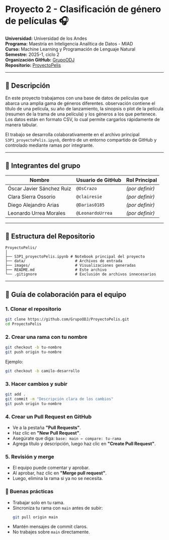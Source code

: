 # Proyecto 2 - Clasificación de género de películas 🎧

**Universidad:** Universidad de los Andes  
**Programa:** Maestría en Inteligencia Analítica de Datos - MIAD  
**Curso:** Machine Learning y Programación de Lenguaje Natural  
**Semestre:** 2025-1, ciclo 2  
**Organización GitHub:** [GrupoODJ](https://github.com/GrupoODJ)  
**Repositorio:** [ProyectoPelis](https://github.com/GrupoODJ/ProyectoPelis)

---

## 🎯 Descripción

En este proyecto trabajamos con una base de datos de películas que abarca una amplia gama de géneros diferentes. observación contiene el título de una película, su año de lanzamiento, la sinopsis o plot de la película (resumen de la trama de una película) y los géneros a los que pertenece. Los datos están en formato CSV, lo cual permite cargarlos rápidamente de manera tabular.

El trabajo se desarrolla colaborativamente en el archivo principal `S3P1_proyectoPelis.ipynb`, dentro de un entorno compartido de GitHub y controlado mediante ramas por integrante.

---

## 👥 Integrantes del grupo

| Nombre                      | Usuario de GitHub       | Rol Principal   |
|----------------------------|--------------------------|-----------------|
| Óscar Javier Sánchez Ruiz  | `@OsCrazo`               | _(por definir)_ |
| Clara Sierra Ossorio       | `@clairesie`             | _(por definir)_ |
| Diego Alejandro Arias      | `@Darias0185`            | _(por definir)_ |
| Leonardo Urrea Morales     | `@LeonardoUrrea`         | _(por definir)_ |

---

## 📁 Estructura del Repositorio

```
ProyectoPelis/
│
├── S3P1_proyectoPelis.ipynb # Notebook principal del proyecto
├── data/                      # Archivos de entrada
├── images/                    # Visualizaciones generadas
├── README.md                  # Este archivo
└── .gitignore                 # Exclusión de archivos innecesarios
```
---

## 🤝 Guía de colaboración para el equipo

### 1. Clonar el repositorio

```bash
git clone https://github.com/GrupoODJ/ProyectoPelis.git
cd ProyectoPelis
```

### 2. Crear una rama con tu nombre

```bash
git checkout -b tu-nombre
git push origin tu-nombre
```

Ejemplo:
```bash
git checkout -b camilo-desarrollo
```

### 3. Hacer cambios y subir

```bash
git add .
git commit -m "Descripción clara de los cambios"
git push origin tu-nombre
```

### 4. Crear un Pull Request en GitHub

- Ve a la pestaña **"Pull Requests"**.
- Haz clic en **"New Pull Request"**.
- Asegúrate que diga: `base: main ← compare: tu-rama`
- Agrega título y descripción, luego haz clic en **"Create Pull Request"**.

### 5. Revisión y merge

- El equipo puede comentar y aprobar.
- Al aprobar, haz clic en **"Merge pull request"**.
- Luego, elimina la rama si ya no se necesita.

### 🧠 Buenas prácticas

- Trabajar solo en tu rama.
- Sincroniza tu rama con `main` antes de subir:
  ```bash
  git pull origin main
  ```
- Mantén mensajes de commit claros.
- No trabajes sobre `main` directamente.
